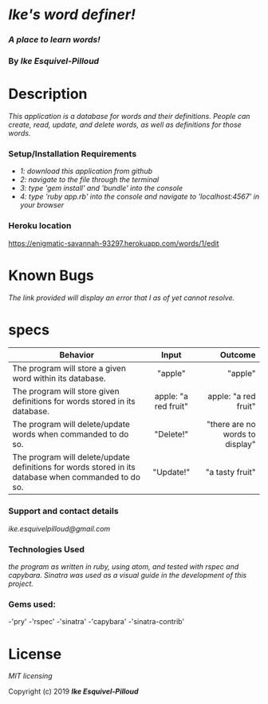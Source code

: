 # _Ike's word definer!_

### _A place to learn words!_

### By _**Ike Esquivel-Pilloud**_

# Description

_This application is a database for words and their definitions. People can create, read, update, and delete words, as well as definitions for those words._

### Setup/Installation Requirements

* _1: download this application from github_
* _2: navigate to the file through the terminal_
* _3: type 'gem install' and 'bundle' into the console_
* _4: type 'ruby app.rb' into the console and navigate to 'localhost:4567' in your browser_

### Heroku location

https://enigmatic-savannah-93297.herokuapp.com/words/1/edit

# Known Bugs

_The link provided will display an error that I as of yet cannot resolve._

# specs
| Behavior        | Input           | Outcome  |
| ------------- |:-------------:| -----:|
| The program will store a given word within its database. | "apple" | "apple" |
| The program will store given definitions for words stored in its database. | apple: "a red fruit" | apple: "a red fruit" |
| The program will delete/update words when commanded to do so. | "Delete!" | "there are no words to display" |
| The program will delete/update definitions for words stored in its database when commanded to do so. | "Update!" | "a tasty fruit" |

### Support and contact details

_ike.esquivelpilloud@gmail.com_

### Technologies Used

_the program as written in ruby, using atom, and tested with rspec and capybara. Sinatra was used as a visual guide in the development of this project._

### Gems used:

-'pry'
-'rspec'
-'sinatra'
-'capybara'
-'sinatra-contrib'


# License

_MIT licensing_

Copyright (c) 2019 **_Ike Esquivel-Pilloud_**
